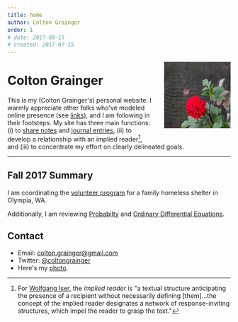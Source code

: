 ```yaml
---
title: home
author: Colton Grainger
order: 1
# date: 2017-09-15
# created: 2017-07-15
---
```

<img src="/images/ccg-dogs.jpg" style="float: right; margin: 0px 0px 23px 23px" height="150" width="150">
   
# Colton Grainger

This is my (Colton Grainger's) personal website. I warmly appreciate other folks who've modeled online presence (see [links](/links)), and I am following in their footsteps. My site has three main functions: (i) to [share notes](http://wcm1.web.rice.edu/open-notebook-history.html) and [journal entries](/journal-keeping), (ii) to develop a relationship with an implied reader[^who], and (iii) to concentrate my effort on clearly delineated goals.

[^who]: For [Wolfgang Iser](https://en.wikipedia.org/wiki/Wolfgang_Iser), the *implied reader* is "a textual structure anticipating the presence of a recipient without necessarily defining [them]…the concept of the implied reader designates a network of response-inviting structures, which impel the reader to grasp the text."
<hr>

## Fall 2017 Summary
I am coordinating the [volunteer program](http://coltongrainger.com/fscss-volunteers) for a family homeless shelter in Olympia, WA. 

Additionally, I am reviewing [Probabilty](http://webpages.uidaho.edu/cremien/math451EO/) and [Ordinary Differential Equations](http://www.webpages.uidaho.edu/~barannyk/Teaching/Math310.html).

## Contact

- Email: [colton.grainger@gmail.com](mailto:colton.grainger@gmail.com)
- Twitter: [@coltongrainger](https://twitter.com/coltongrainger)
- Here's my <a href="images/ccg-profile.png">photo</a>.
